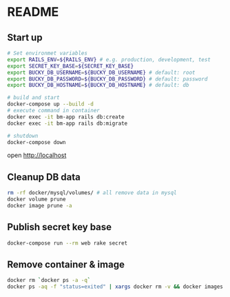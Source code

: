 # README

## Start up

```bash
# Set environmet variables
export RAILS_ENV=${RAILS_ENV} # e.g. production, development, test
export SECRET_KEY_BASE=${SECRET_KEY_BASE}
export BUCKY_DB_USERNAME=${BUCKY_DB_USERNAME} # default: root
export BUCKY_DB_PASSWORD=${BUCKY_DB_PASSWORD} # default: password
export BUCKY_DB_HOSTNAME=${BUCKY_DB_HOSTNAME} # default: db

# build and start
docker-compose up --build -d
# execute command in container
docker exec -it bm-app rails db:create
docker exec -it bm-app rails db:migrate

# shutdown
docker-compose down
```

open <http://localhost>

## Cleanup DB data

```bash
rm -rf docker/mysql/volumes/ # all remove data in mysql
docker volume prune
docker image prune -a
```


## Publish secret key base

```bash
docker-compose run --rm web rake secret
```

## Remove container & image

```bash
docker rm `docker ps -a -q`
docker ps -aq -f "status=exited" | xargs docker rm -v && docker images -q -f "dangling=true" | xargs docker rmi && docker volume ls -qf dangling=true | xargs docker volume rm
```
